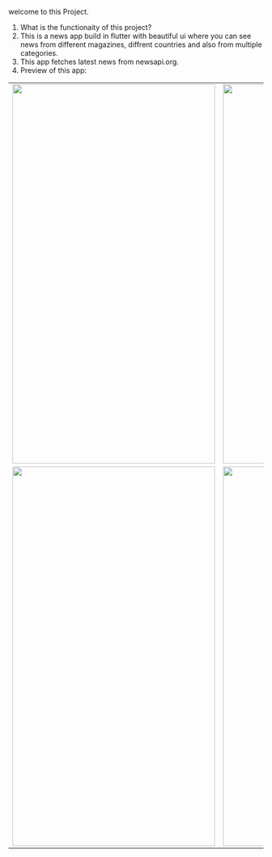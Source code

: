 welcome to this  Project.

1) What is the functionaity of this project?
2) This is a news app build in flutter with beautiful ui where you can see news from different magazines, diffrent countries and also from multiple categories.
3) This app fetches latest news from newsapi.org.
4) Preview of this app:
 <table>
  <tr>
    <td><img src="https://user-images.githubusercontent.com/77438541/126981572-fd99bbad-f309-4a51-9b30-f4ad308dd026.png" width=400 height=750></td>
    <td><img src="https://user-images.githubusercontent.com/77438541/126981927-5f7964aa-b88e-43a1-94a3-973c0697891b.png" width=400 height=750></td>
    <td><img src="https://user-images.githubusercontent.com/77438541/126981617-09aaecdf-63ee-4b33-a94e-1f716510009e.png" width=400 height=750></td>
  </tr>
 <tr>
    <td><img src="https://user-images.githubusercontent.com/77438541/126981634-bd05656c-1f33-422e-b2c7-a5d791103b13.png" width=400 height=750></td>
    <td><img src="https://user-images.githubusercontent.com/77438541/126981648-e7035026-e5f6-44e4-9e23-3b6a3da1a257.png" width=400 height=750></td>
  </tr>
  </table>
  
   

   
     



